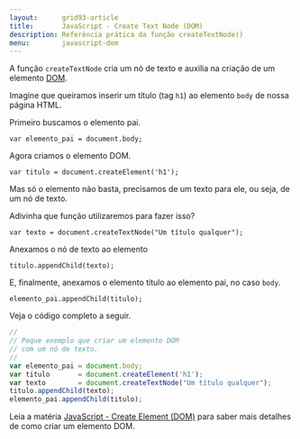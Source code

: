 ```yaml
---
layout:      grid93-article
title:       JavaScript - Create Text Node (DOM)
description: Referência prática da função createTextNode()
menu:        javascript-dom
---
```


A função `createTextNode` cria um nó de texto e auxilia na criação de um elemento [DOM](/javascript/dom/).

Imagine que queiramos inserir um título (tag `h1`) ao elemento `body` de nossa página HTML.

Primeiro buscamos o elemento pai.

    var elemento_pai = document.body;

Agora criamos o elemento DOM.

    var titulo = document.createElement('h1');

Mas só o elemento não basta, precisamos de um texto para ele, ou seja, de um nó de texto.

Adivinha que função utilizaremos para fazer isso?

    var texto = document.createTextNode("Um título qualquer");

Anexamos o nó de texto ao elemento
    
    titulo.appendChild(texto);

E, finalmente, anexamos o elemento título ao elemento pai, no caso `body`.

    elemento_pai.appendChild(titulo);

Veja o código completo a seguir.

```javascript
//
// Peque exemplo que criar um elemento DOM
// com um nó de texto.
//
var elemento_pai = document.body;
var titulo       = document.createElement('h1');
var texto        = document.createTextNode("Um título qualquer");
titulo.appendChild(texto);
elemento_pai.appendChild(titulo);
```

Leia a matéria [JavaScript - Create Element (DOM)](/javascript/dom-create-element/) para saber mais detalhes de como 
criar um elemento DOM.
